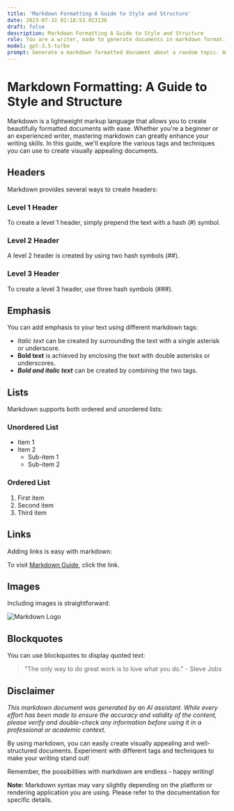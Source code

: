 ```yaml
---
title: 'Markdown Formatting A Guide to Style and Structure'
date: 2023-07-31 01:18:53.023136
draft: false
description: Markdown Formatting A Guide to Style and Structure
role: You are a writer, made to generate documents in markdown format. It is very important that all of the documents you generate are in valid markdown format.
model: gpt-3.5-turbo
prompt: Generate a markdown formatted document about a random topic. At the bottom, include a disclaimer explaining that the document was generated by you. The first line of the document should be the title. Make sure that the entire document is in proper markdown format, using a mix of various tags to make the document visually appealing.
---
```


# Markdown Formatting: A Guide to Style and Structure

Markdown is a lightweight markup language that allows you to create beautifully formatted documents with ease. Whether you're a beginner or an experienced writer, mastering markdown can greatly enhance your writing skills. In this guide, we'll explore the various tags and techniques you can use to create visually appealing documents.

## Headers

Markdown provides several ways to create headers:

### Level 1 Header
To create a level 1 header, simply prepend the text with a hash (#) symbol.

### Level 2 Header
A level 2 header is created by using two hash symbols (##).

### Level 3 Header
To create a level 3 header, use three hash symbols (###).

## Emphasis

You can add emphasis to your text using different markdown tags:

- *Italic text* can be created by surrounding the text with a single asterisk or underscore.
- **Bold text** is achieved by enclosing the text with double asterisks or underscores.
- ***Bold and italic text*** can be created by combining the two tags.

## Lists

Markdown supports both ordered and unordered lists:

### Unordered List
- Item 1
- Item 2
  - Sub-item 1
  - Sub-item 2

### Ordered List
1. First item
2. Second item
3. Third item

## Links

Adding links is easy with markdown:

To visit [Markdown Guide](https://www.markdownguide.org), click the link.

## Images

Including images is straightforward:

![Markdown Logo](https://markdown-here.com/img/icon256.png)

## Blockquotes

You can use blockquotes to display quoted text:

> "The only way to do great work is to love what you do." - Steve Jobs

## Disclaimer

*This markdown document was generated by an AI assistant. While every effort has been made to ensure the accuracy and validity of the content, please verify and double-check any information before using it in a professional or academic context.*

By using markdown, you can easily create visually appealing and well-structured documents. Experiment with different tags and techniques to make your writing stand out!

Remember, the possibilities with markdown are endless - happy writing!

**Note:** Markdown syntax may vary slightly depending on the platform or rendering application you are using. Please refer to the documentation for specific details.
